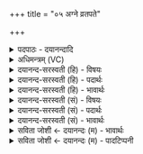 +++
title = "०५ अग्ने व्रतपते"

+++
<details><summary>पदपाठः - दयानन्दादि</summary>

अग्ने॑। व्र॒त॒प॒त॒ इति॑ व्रतऽपते। व्र॒तं। च॒रि॒ष्या॒मि॒। तत्। श॒के॒यं॒। तत्। मे॒। रा॒ध्यता॒म्। इ॒दं। अ॒हं। अनृ॑तात्। स॒त्यं। उप॑ ए॒मि॒। ५।
</details>

<details><summary>अधिमन्त्रम् (VC)</summary>

- अग्निर्देवता
- परमेष्ठी प्रजापतिर्ऋषिः
- आर्ची त्रिष्टुप्
- धैवतः
</details>

<details><summary>दयानन्द-सरस्वती (हि) - विषयः</summary>

उक्त वाणी का व्रत क्या है, इस विषय का उपदेश अगले मन्त्र में किया है ॥
</details>

<details><summary>दयानन्द-सरस्वती (हि) - पदार्थः</summary>

पदार्थान्वयभाषाः -  हे (व्रतपते) सत्यभाषण आदि धर्मों के पालन करने और (अग्ने) सत्य उपदेश करनेवाले परमेश्वर ! मैं (अनृतात्) जो झूँठ से अलग (सत्यम्) वेदविद्या, प्रत्यक्ष आदि प्रमाण, सृष्टिक्रम, विद्वानों का सङ्ग, श्रेष्ठ विचार तथा आत्मा की शुद्धि आदि प्रकारों से जो निर्भ्रम, सर्वहित, तत्त्व अर्थात् सिद्धान्त के प्रकाश करनेहारों से सिद्ध हुआ, अच्छी प्रकार परीक्षा किया गया (व्रतम्) सत्य बोलना, सत्य मानना और सत्य करना है, उसका (उपैमि) अनुष्ठान अर्थात् नियम से ग्रहण करने वा जानने और उसकी प्राप्ति की इच्छा करता हूँ। (मे) मेरे (तत्) उस सत्यव्रत को आप (राध्यताम्) अच्छी प्रकार सिद्ध कीजिये जिससे कि (अहम्) मैं उक्त सत्यव्रत के नियम करने को (शकेयम्) समर्थ होऊँ और मैं (इदम्) इसी प्रत्यक्ष सत्यव्रत के आचरण का नियम (चरिष्यामि) करूँगा ॥५॥
</details>

<details><summary>दयानन्द-सरस्वती (हि) - भावार्थः</summary>

भावार्थभाषाः -  परमेश्वर ने सब मनुष्यों को नियम से सेवन करने योग्य धर्म का उपदेश किया है, जो कि न्याययुक्त, परीक्षा किया हुआ, सत्य लक्षणों से प्रसिद्ध और सब का हितकारी तथा इस लोक अर्थात् संसारी और परलोक अर्थात् मोक्ष सुख का हेतु है, यही सब को आचरण करने योग्य है और उससे विरुद्ध जो कि अधर्म कहाता है, वह किसी को ग्रहण करने योग्य कभी नहीं हो सकता, क्योंकि सर्वत्र उसी का त्याग करना है। इसी प्रकार हमको भी प्रतिज्ञा करनी चाहिये कि हे परमेश्वर ! हम लोग वेदों में आप के प्रकाशित किये सत्यधर्म का ही ग्रहण करें तथा हे परमात्मन् ! आप हम पर ऐसी कृपा कीजिये कि जिससे हम लोग उक्त सत्यधर्म का पालन कर के अर्थ, काम और मोक्षरूप फलों को सुगमता से प्राप्त हो सकें। जैसे सत्यव्रत के पालने से आप व्रतपति हैं, वैसे ही हम लोग भी आप की कृपा और अपने पुरुषार्थ से यथाशक्ति सत्यव्रत के पालनेवाले हों तथा धर्म करने की इच्छा से अपने सत्कर्म के द्वारा सब सुखों को प्राप्त होकर सब प्राणियों को सुख पहुँचानेवाले हों, ऐसी इच्छा सब मनुष्यों को करनी चाहिये ॥५॥
</details>

<details><summary>दयानन्द-सरस्वती (सं) - विषयः</summary>

किंच तद्वाचो व्रतमित्युपदिश्यते ॥
</details>

<details><summary>दयानन्द-सरस्वती (सं) - पदार्थः</summary>

पदार्थान्वयभाषाः -  हे व्रतपते अग्ने सत्यधर्मोपदेशकेश्वर ! अहं यदिदमनृतात् पृथग्वर्त्तमानं सत्यं व्रतमाचरिष्यामि तन्मे मम भवता स्वकृपया राध्यतां संसेध्यतां यदुपैमि प्राप्नोमि यच्चानुष्ठातुं शकेयं तदपि सर्वं राध्यतां संसेध्यताम् ॥५॥
</details>

<details><summary>दयानन्द-सरस्वती (सं) - भावार्थः</summary>

भावार्थभाषाः -  ईश्वरेण सर्वमनुष्यैरनुष्ठेयोऽयं धर्म उपदिश्यते। यो न्यायः पक्षपातरहितः सुपरीक्षितः सत्यलक्षणान्वितः सर्वहिताय वर्त्तमान ऐहिकपारमार्थिकसुखहेतुरस्ति स एव सर्वमनुष्यैः सदाचरणीयः। यच्चैतस्माद्विरुद्धो ह्यधर्मः स नैव केनापि कदाचिदनुष्ठेयः। एवं हि सर्वैः प्रतिज्ञा कार्य्या। हे परमेश्वर ! वयं वेदेषु भवदुपदिष्टमिमं सत्यधर्ममाचरितुमिच्छामः। येयमस्माकमिच्छा सा भवत्कृपया सम्यक् सिध्येत्। यतो वयमर्थकाममोक्षफलानि प्राप्तुं शक्नुयाम। यथा चाधर्मं सर्वथा त्यक्त्वाऽनर्थकुकामबन्धदुःखफलानि पापानि त्यक्तुं त्याजयितुं च समर्था भवेम। यथा भवान् सत्यव्रतपालकत्वाद् व्रतपतिर्वर्त्तते तथैव वयमपि भवत्कृपया स्वपुरुषार्थेन यथाशक्ति सत्यव्रतपालका भवेम। एवं सदैव धर्मं चिकीर्षवः सत्क्रियावन्तो भूत्वा सर्वसुखोपगताः सर्वप्राणिनां सुखकारकाश्च भवेमेति सर्वैः सदैवेषितव्यम् ॥ शतपथब्राह्मणेऽस्य मन्त्रस्य व्याख्यायामुक्तं मनुष्याणां द्विविधमेवाचरणं सत्यमनृतं च तत्र ये वाङ्मनःशरीरैः सत्यमेवाचरन्ति ते देवाः। ये चैवानृतमाचरन्ति ते मनुष्या अर्थादसुरराक्षसाः सन्तीति वेद्यम् ॥५॥
</details>

<details><summary>सविता जोशी ← दयानन्दः (म) - भावार्थः</summary>

भावार्थभाषाः -  सर्व माणसांनी आचरणात आणावा अशा वेद धर्माचा उपदेश परमेश्वराने केलेला आहे. तो सत्य लक्षणांनी युक्त व न्यायपूर्ण असा आहे. तो सर्वांचे हित करणारा असून, इहलोक व परलोकाच्या सुखाचा हेतू आहे. सर्वांनी आचरणात आणावा असा तो योग्य धर्म आहे. या विरुद्ध जे आचरण असेल तो अधर्म होय. कारण तो स्वीकारण्यायोग्य नसतो त्यासाठी अधर्माचा सर्वकाळी, सर्वस्थळी त्याग केला पाहिजे व ही शपथ घेतली पाहिजे की, हे परमेश्वरा, आमच्यावर अशी कृपा कर की तू प्रकट केलेल्या (वेदातील) सत्यधर्माचा स्वीकार करून आम्ही त्याच सत्यधर्माचे पालन करावे. त्यामुळे आम्हाला अर्थ, काम, मोक्षरूपी फळ सहज प्राप्त व्हावे. जसा तू सत्यव्रती आहेस प्राप्त व्हावे. जसा तू सत्यव्रती आहेस त्याप्रमाणेच आमच्या सामर्थ्यानुसार आम्हीही सत्यव्रती बनावे व धर्मपालनाच्या इच्छेने सत्कर्म करून सुख प्राप्त करावे. सर्व प्राण्यांना सुखी करावे, अशी इच्छा सर्व माणसांनी बाळगावी.
</details>

<details><summary>सविता जोशी ← दयानन्दः (म) - पादटिप्पनी</summary>

टिप्पणी:   शतपथ ब्राह्मणामध्ये या मंत्राची व्याख्या केलेली आहे. मनुष्याचे आचरण दोन प्रकारचे असते. एक सत्य व दुसरे असत्य. जे पुरुष मन, वाणी व शरीर यांनी सत्याचे आचरण करतात, त्यांना देव म्हणतात आणि जे असत्याचे आचरण करतात ते राक्षस समजले जातात.
</details>